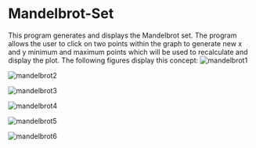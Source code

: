 # Mandelbrot-Set
This program generates and displays the Mandelbrot set. The program allows the user to click on two points within the graph to generate new x and y minimum and maximum points which will be used to recalculate and display the plot.
The following figures display this concept:
![mandelbrot1](https://github.com/redohrm/Mandelbrot-Set/assets/149263840/6d4ab43a-7223-4bd0-ad23-a37231abd3c2)

![mandelbrot2](https://github.com/redohrm/Mandelbrot-Set/assets/149263840/468ae87f-c305-437d-b6a0-d3c981b1778e)

![mandelbrot3](https://github.com/redohrm/Mandelbrot-Set/assets/149263840/a81e0dc1-d9f0-424f-a8e0-ad98cfb2c99b)

![mandelbrot4](https://github.com/redohrm/Mandelbrot-Set/assets/149263840/9e934690-4ac0-49e2-8c70-90acf3b444c2)

![mandelbrot5](https://github.com/redohrm/Mandelbrot-Set/assets/149263840/c224073b-85e4-432d-a8b9-030f01459350)

![mandelbrot6](https://github.com/redohrm/Mandelbrot-Set/assets/149263840/130b308c-ee10-478e-b260-a6c307e495b8)
